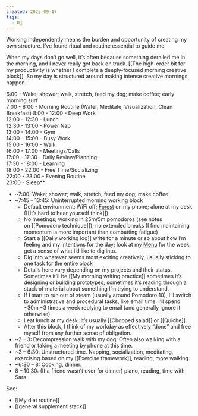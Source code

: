 ```yaml
---
created: 2023-09-17
tags:
  - 0🌲
---
```

Working independently means the burden and opportunity of creating my own structure. I’ve found ritual and routine essential to guide me.

When my days don’t go well, it’s often because something derailed me in the morning, and I never really got back on track. [[The high-order bit for my productivity is whether I complete a deeply-focused morning creative block]]. So my day is structured around making intense creative mornings happen.

6:00 - Wake; shower; walk, stretch, feed my dog; make coffee; early morning surf  
7:00 - 8:00 - Morning Routine (Water, Meditate, Visualization, Clean Breakfast) 
8:00 - 12:00 - Deep Work  
12:00 - 12:30 - Lunch  
12:30 - 13:00 - Power Nap  
13:00 - 14:00 - Gym  
14:00 - 15:00 - Busy Work  
15:00 - 16:00 - Walk  
16:00 - 17:00 - Meetings/Calls  
17:00 - 17:30 - Daily Review/Planning  
17:30 - 18:00 - Learning  
18:00 - 22:00 - Free Time/Socializing  
22:00 - 23:00 - Evening Routine  
23:00 - Sleep**

- ~7:00: Wake; shower; walk, stretch, feed my dog; make coffee
- ~7:45 – 13:45: Uninterrupted morning working block
    - Default environment: WiFi off; [Forest](https://www.forestapp.cc/) on my phone; alone at my desk ([[It’s hard to hear yourself think]])
    - No meetings; working in 25m/5m pomodoros (see notes on [[Pomodoro technique]]); no extended breaks (I find maintaining momentum is more important than combatting fatigue)
    - Start a [[Daily working log]] write for a minute or so about how I’m feeling and my intentions for the day; look at my [Menu](https://notes.andymatuschak.org/z7YL32DPACvqsSZrMpt88X5) for the week, get a sense of what I’d like to dig into.
    - Dig into whatever seems most exciting creatively, usually sticking to one task for the entire block
    - Details here vary depending on my projects and their status. Sometimes it’ll be [[My morning writing practice]] sometimes it’s designing or building prototypes; sometimes it’s reading through a stack of material about something I’m trying to understand.
    - If I start to run out of steam (usually around Pomodoro 10), I’ll switch to administrative and procedural tasks, like email time: I’ll spend ~30m ~3 times a week replying to email (and generally ignore it otherwise).
    - I eat lunch at my desk. It’s usually [[Chopped salad]] or [[Quiche]].
    - After this block, I think of my workday as effectively “done” and free myself from any further sense of obligation.
- ~2 – 3: Decompression walk with my dog. Often also walking with a friend or taking a meeting by phone at this time.
- ~3 – 6:30: Unstructured time. Napping, socialization, meditating, exercising based on my [[Exercise framework]], reading, more walking.
- ~6:30 – 8: Cooking, dinner.
- 8 – 10:30: (If a friend wasn’t over for dinner) piano, reading, time with Sara.

See: 

- [[My diet routine]]
- [[general supplement stack]]